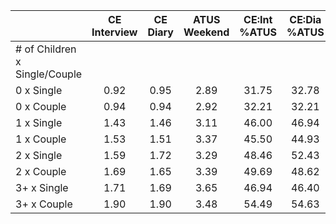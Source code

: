
|                      | CE<br>Interview |  CE<br>Diary | ATUS<br>Weekend | CE:Int<br>%ATUS | CE:Dia<br>%ATUS |
| -------------------- | :----------: | :----------: | :----------: | :----------: | :----------: |
| # of Children x Single/Couple |              |              |              |              |              |
| 0 x Single           |         0.92 |         0.95 |         2.89 |        31.75 |        32.78 |
| 0 x Couple           |         0.94 |         0.94 |         2.92 |        32.21 |        32.21 |
| 1 x Single           |         1.43 |         1.46 |         3.11 |        46.00 |        46.94 |
| 1 x Couple           |         1.53 |         1.51 |         3.37 |        45.50 |        44.93 |
| 2 x Single           |         1.59 |         1.72 |         3.29 |        48.46 |        52.43 |
| 2 x Couple           |         1.69 |         1.65 |         3.39 |        49.69 |        48.62 |
| 3+ x Single          |         1.71 |         1.69 |         3.65 |        46.94 |        46.40 |
| 3+ x Couple          |         1.90 |         1.90 |         3.48 |        54.49 |        54.63 |

